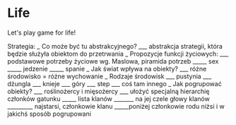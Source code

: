 Life
====
					
Let's play game for life!

Strategia:
_ 
	Co może być tu abstrakcyjnego?
___ abstrakcja strategii, która będzie służyła obiektom do przetrwania
_ Propozycje funkcji życiowych:
___ podstawowe potrzeby życiowe wg. Maslowa, piramida potrzeb
_____ sex
_____ jedzenie
_____ spanie
_ Jak świat wpływa na obiekty?
___ różne środowisko = różne wychowanie
_ Rodzaje środowisk
___ pustynia
___ dżungla
___ knieje
___ góry
___ step
___ coś tam innego
_ Jak pogrupować obiekty?
___ roślinożercy i mięsożercy
___ ułożyć specjalną hierarchię członków gatunku
_____ lista klanów 
_______ na jej czele głowy klanów
_________ najstarsi, członkowie klanu
_____poniżej członkowie rodu niżsi i w jakichś sposób pogrupowani
